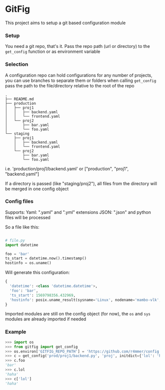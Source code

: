 # GitFig

This project aims to setup a git based configuration module

### Setup

You need a git repo, that's it.
Pass the repo path (url or directory) to the `get_config` function or as environment variable

### Selection

A configuration repo can hold configurations for any number of projects, you can use branches to separate them or folders
when calling `get_config` pass the path to the file/directory relative to the root of the repo

```
.
├── README.md
├── production
│   ├── proj1
│   │   ├── backend.yaml
│   │   └── frontend.yaml
│   └── proj2
│       ├── bar.yaml
│       └── foo.yaml
└── staging
    ├── proj1
    │   ├── backend.yaml
    │   └── frontend.yaml
    └── proj2
        ├── bar.yaml
        └── foo.yaml
```

i.e. 'production/proj1/backend.yaml' or ["production", "proj1", "backend.yaml"]

If a directory is passed (like "staging/proj2"), all files from the directory will be merged in one config object

### Config files

Supports:
Yaml: ".yaml" and ".yml" extensions
JSON: ".json"
and python files will be processed

So a file like this:
```python

# file.py
import datetime

foo = 'bar'
ts_start = datetime.now().timestamp()
hostinfo = os.uname()
```

Will generate this configuration:
```python
{
  'datetime': <class 'datetime.datetime'>,
  'foo': 'bar',
  'ts_start': 1569798356.432969,
  'hostinfo': posix.uname_result(sysname='Linux', nodename='mambo-vlk', release='4.15.0-64-generic', version='#73-Ubuntu SMP Thu Sep 12 13:16:13 UTC 2019', machine='x86_64')
}
```

Imported modules are still on the config object (for now), the `os` and `sys` modules are already imported if needed


### Example

```python
>>> import os
>>> from gitfig import get_config
>>> os.environ['GITFIG_REPO_PATH'] = 'https://github.com/r4mmer/config.git'
>>> c = get_config('prod/proj1/backend.py', 'proj', initdict={'lol': 'haha'})
>>> c.foo
'bar'
>>> c.lol
'haha'
>>> c['lol']
'haha'
```

